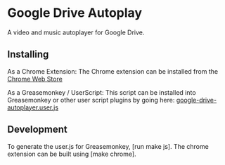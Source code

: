 # Google Drive Autoplay
A video and music autoplayer for Google Drive.

## Installing
As a Chrome Extension:
The Chrome extension can be installed from the [Chrome Web Store](https://chrome.google.com/webstore)

As a Greasemonkey / UserScript:
This script can be installed into Greasemonkey or other user script plugins by going here: [google-drive-autoplayer.user.js](https://www.tampermonkey.net/)

## Development
To generate the user.js for Greasemonkey, [run make js].
The chrome extension can be built using [make chrome].
